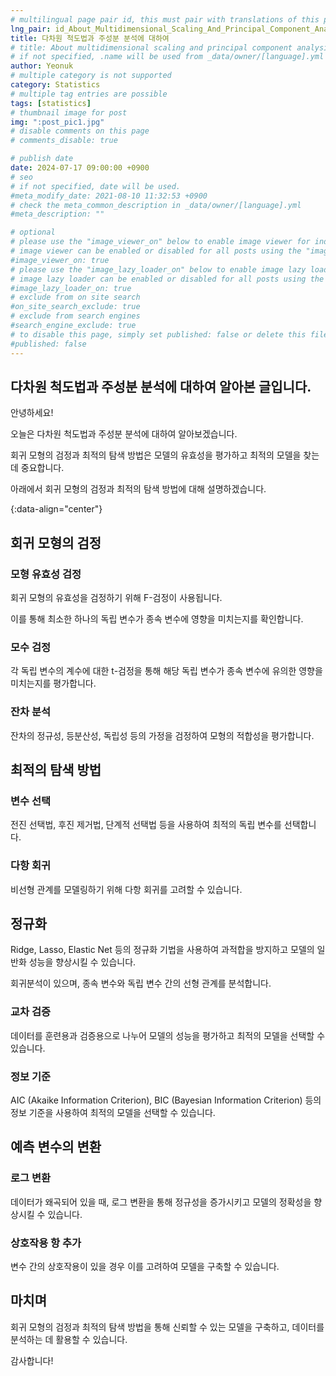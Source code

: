 ```yaml
---
# multilingual page pair id, this must pair with translations of this page. (This name must be unique)
lng_pair: id_About_Multidimensional_Scaling_And_Principal_Component_Analysis
title: 다차원 척도법과 주성분 분석에 대하여
# title: About multidimensional scaling and principal component analysis
# if not specified, .name will be used from _data/owner/[language].yml
author: Yeonuk
# multiple category is not supported
category: Statistics
# multiple tag entries are possible
tags: [statistics]
# thumbnail image for post
img: ":post_pic1.jpg"
# disable comments on this page
# comments_disable: true

# publish date
date: 2024-07-17 09:00:00 +0900
# seo
# if not specified, date will be used.
#meta_modify_date: 2021-08-10 11:32:53 +0900
# check the meta_common_description in _data/owner/[language].yml
#meta_description: ""

# optional
# please use the "image_viewer_on" below to enable image viewer for individual pages or posts (_posts/ or [language]/_posts folders).
# image viewer can be enabled or disabled for all posts using the "image_viewer_posts: true" setting in _data/conf/main.yml.
#image_viewer_on: true
# please use the "image_lazy_loader_on" below to enable image lazy loader for individual pages or posts (_posts/ or [language]/_posts folders).
# image lazy loader can be enabled or disabled for all posts using the "image_lazy_loader_posts: true" setting in _data/conf/main.yml.
#image_lazy_loader_on: true
# exclude from on site search
#on_site_search_exclude: true
# exclude from search engines
#search_engine_exclude: true
# to disable this page, simply set published: false or delete this file
#published: false
---
```


<!-- outline-start -->

## 다차원 척도법과 주성분 분석에 대하여 알아본 글입니다.

안녕하세요!

오늘은 다차원 척도법과 주성분 분석에 대하여 알아보겠습니다.

회귀 모형의 검정과 최적의 탐색 방법은 모델의 유효성을 평가하고 최적의 모델을 찾는 데 중요합니다.

아래에서 회귀 모형의 검정과 최적의 탐색 방법에 대해 설명하겠습니다.

{:data-align="center"}

<!-- outline-end -->

## 회귀 모형의 검정

### 모형 유효성 검정

회귀 모형의 유효성을 검정하기 위해 F-검정이 사용됩니다.

이를 통해 최소한 하나의 독립 변수가 종속 변수에 영향을 미치는지를 확인합니다.

### 모수 검정

각 독립 변수의 계수에 대한 t-검정을 통해 해당 독립 변수가 종속 변수에 유의한 영향을 미치는지를 평가합니다.

### 잔차 분석

잔차의 정규성, 등분산성, 독립성 등의 가정을 검정하여 모형의 적합성을 평가합니다.

## 최적의 탐색 방법

### 변수 선택

전진 선택법, 후진 제거법, 단계적 선택법 등을 사용하여 최적의 독립 변수를 선택합니다.

### 다항 회귀

비선형 관계를 모델링하기 위해 다항 회귀를 고려할 수 있습니다.

## 정규화

Ridge, Lasso, Elastic Net 등의 정규화 기법을 사용하여 과적합을 방지하고 모델의 일반화 성능을 향상시킬 수 있습니다.

회귀분석이 있으며, 종속 변수와 독립 변수 간의 선형 관계를 분석합니다.

### 교차 검증

데이터를 훈련용과 검증용으로 나누어 모델의 성능을 평가하고 최적의 모델을 선택할 수 있습니다.

### 정보 기준

AIC (Akaike Information Criterion), BIC (Bayesian Information Criterion) 등의 정보 기준을 사용하여 최적의 모델을 선택할 수 있습니다.

## 예측 변수의 변환

### 로그 변환

데이터가 왜곡되어 있을 때, 로그 변환을 통해 정규성을 증가시키고 모델의 정확성을 향상시킬 수 있습니다.

### 상호작용 항 추가

변수 간의 상호작용이 있을 경우 이를 고려하여 모델을 구축할 수 있습니다.

## 마치며

회귀 모형의 검정과 최적의 탐색 방법을 통해 신뢰할 수 있는 모델을 구축하고, 데이터를 분석하는 데 활용할 수 있습니다.

감사합니다!
